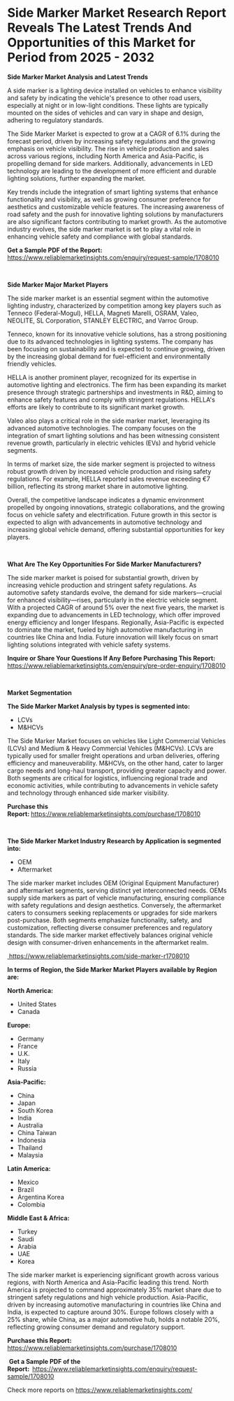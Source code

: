 <p><h1>Side Marker Market Research Report Reveals The Latest Trends And Opportunities of this Market for Period from 2025 - 2032</h1></p><p><strong>Side Marker Market Analysis and Latest Trends</strong></p>
<p><p>A side marker is a lighting device installed on vehicles to enhance visibility and safety by indicating the vehicle's presence to other road users, especially at night or in low-light conditions. These lights are typically mounted on the sides of vehicles and can vary in shape and design, adhering to regulatory standards.</p><p>The Side Marker Market is expected to grow at a CAGR of 6.1% during the forecast period, driven by increasing safety regulations and the growing emphasis on vehicle visibility. The rise in vehicle production and sales across various regions, including North America and Asia-Pacific, is propelling demand for side markers. Additionally, advancements in LED technology are leading to the development of more efficient and durable lighting solutions, further expanding the market. </p><p>Key trends include the integration of smart lighting systems that enhance functionality and visibility, as well as growing consumer preference for aesthetics and customizable vehicle features. The increasing awareness of road safety and the push for innovative lighting solutions by manufacturers are also significant factors contributing to market growth. As the automotive industry evolves, the side marker market is set to play a vital role in enhancing vehicle safety and compliance with global standards.</p></p>
<p><strong>Get a Sample PDF of the Report:&nbsp;</strong> <a href="https://www.reliablemarketinsights.com/enquiry/request-sample/1708010?utm_campaign=1887&utm_medium=2&utm_source=Github&utm_content=ia&utm_term=19022025&utm_id=side-marker">https://www.reliablemarketinsights.com/enquiry/request-sample/1708010</a></p>
<p>&nbsp;</p>
<p><strong>Side Marker Major Market Players</strong></p>
<p><p>The side marker market is an essential segment within the automotive lighting industry, characterized by competition among key players such as Tenneco (Federal-Mogul), HELLA, Magneti Marelli, OSRAM, Valeo, NEOLITE, SL Corporation, STANLEY ELECTRIC, and Varroc Group. </p><p>Tenneco, known for its innovative vehicle solutions, has a strong positioning due to its advanced technologies in lighting systems. The company has been focusing on sustainability and is expected to continue growing, driven by the increasing global demand for fuel-efficient and environmentally friendly vehicles. </p><p>HELLA is another prominent player, recognized for its expertise in automotive lighting and electronics. The firm has been expanding its market presence through strategic partnerships and investments in R&D, aiming to enhance safety features and comply with stringent regulations. HELLA's efforts are likely to contribute to its significant market growth.</p><p>Valeo also plays a critical role in the side marker market, leveraging its advanced automotive technologies. The company focuses on the integration of smart lighting solutions and has been witnessing consistent revenue growth, particularly in electric vehicles (EVs) and hybrid vehicle segments.</p><p>In terms of market size, the side marker segment is projected to witness robust growth driven by increased vehicle production and rising safety regulations. For example, HELLA reported sales revenue exceeding €7 billion, reflecting its strong market share in automotive lighting.</p><p>Overall, the competitive landscape indicates a dynamic environment propelled by ongoing innovations, strategic collaborations, and the growing focus on vehicle safety and electrification. Future growth in this sector is expected to align with advancements in automotive technology and increasing global vehicle demand, offering substantial opportunities for key players.</p></p>
<p>&nbsp;</p>
<p><strong>What Are The Key Opportunities For Side Marker Manufacturers?</strong></p>
<p><p>The side marker market is poised for substantial growth, driven by increasing vehicle production and stringent safety regulations. As automotive safety standards evolve, the demand for side markers—crucial for enhanced visibility—rises, particularly in the electric vehicle segment. With a projected CAGR of around 5% over the next five years, the market is expanding due to advancements in LED technology, which offer improved energy efficiency and longer lifespans. Regionally, Asia-Pacific is expected to dominate the market, fueled by high automotive manufacturing in countries like China and India. Future innovation will likely focus on smart lighting solutions integrated with vehicle safety systems.</p></p>
<p><strong>Inquire or Share Your Questions If Any Before Purchasing This Report:</strong> <a href="https://www.reliablemarketinsights.com/enquiry/pre-order-enquiry/1708010?utm_campaign=1887&utm_medium=2&utm_source=Github&utm_content=ia&utm_term=19022025&utm_id=side-marker">https://www.reliablemarketinsights.com/enquiry/pre-order-enquiry/1708010</a></p>
<p>&nbsp;</p>
<p><strong>Market Segmentation</strong></p>
<p><strong>The Side Marker Market Analysis by types is segmented into:</strong></p>
<p><ul><li>LCVs</li><li>M&HCVs</li></ul></p>
<p><p>The Side Marker Market focuses on vehicles like Light Commercial Vehicles (LCVs) and Medium & Heavy Commercial Vehicles (M&HCVs). LCVs are typically used for smaller freight operations and urban deliveries, offering efficiency and maneuverability. M&HCVs, on the other hand, cater to larger cargo needs and long-haul transport, providing greater capacity and power. Both segments are critical for logistics, influencing regional trade and economic activities, while contributing to advancements in vehicle safety and technology through enhanced side marker visibility.</p></p>
<p><strong>Purchase this Report:&nbsp;</strong><a href="https://www.reliablemarketinsights.com/purchase/1708010?utm_campaign=1887&utm_medium=2&utm_source=Github&utm_content=ia&utm_term=19022025&utm_id=side-marker">https://www.reliablemarketinsights.com/purchase/1708010</a></p>
<p>&nbsp;</p>
<p><strong>The Side Marker Market Industry Research by Application is segmented into:</strong></p>
<p><ul><li>OEM</li><li>Aftermarket</li></ul></p>
<p><p>The side marker market includes OEM (Original Equipment Manufacturer) and aftermarket segments, serving distinct yet interconnected needs. OEMs supply side markers as part of vehicle manufacturing, ensuring compliance with safety regulations and design aesthetics. Conversely, the aftermarket caters to consumers seeking replacements or upgrades for side markers post-purchase. Both segments emphasize functionality, safety, and customization, reflecting diverse consumer preferences and regulatory standards. The side marker market effectively balances original vehicle design with consumer-driven enhancements in the aftermarket realm.</p></p>
<p><a href="https://www.reliablemarketinsights.com/side-marker-r1708010?utm_campaign=1887&utm_medium=2&utm_source=Github&utm_content=ia&utm_term=19022025&utm_id=side-marker">&nbsp;https://www.reliablemarketinsights.com/side-marker-r1708010</a></p>
<p><strong>In terms of Region, the Side Marker Market Players available by Region are:</strong></p>
<p>
    <p> <strong> North America: </strong>
        <ul>
            <li>United States</li>
            <li>Canada</li>
        </ul>
        </p> 
    <p> <strong> Europe: </strong>
        <ul>
            <li>Germany</li>
            <li>France</li>
            <li>U.K.</li>
            <li>Italy</li>
            <li>Russia</li>
        </ul>
        </p> 
    <p> <strong> Asia-Pacific: </strong>
        <ul>
            <li>China</li>
            <li>Japan</li>
            <li>South Korea</li>
            <li>India</li>
            <li>Australia</li>
            <li>China Taiwan</li>
            <li>Indonesia</li>
            <li>Thailand</li>
            <li>Malaysia</li>
        </ul>
        </p> 
    <p> <strong> Latin America: </strong>
        <ul>
            <li>Mexico</li>
            <li>Brazil</li>
            <li>Argentina Korea</li>
            <li>Colombia</li>
        </ul>
        </p> 
    <p> <strong> Middle East & Africa: </strong>
        <ul>
            <li>Turkey</li>
            <li>Saudi</li>
            <li>Arabia</li>
            <li>UAE</li>
            <li>Korea</li>
        </ul>
    </p>
    </p>
<p><p>The side marker market is experiencing significant growth across various regions, with North America and Asia-Pacific leading this trend. North America is projected to command approximately 35% market share due to stringent safety regulations and high vehicle production. Asia-Pacific, driven by increasing automotive manufacturing in countries like China and India, is expected to capture around 30%. Europe follows closely with a 25% share, while China, as a major automotive hub, holds a notable 20%, reflecting growing consumer demand and regulatory support.</p></p>
<p><strong>Purchase this Report: </strong><a href="https://www.reliablemarketinsights.com/purchase/1708010?utm_campaign=1887&utm_medium=2&utm_source=Github&utm_content=ia&utm_term=19022025&utm_id=side-marker">https://www.reliablemarketinsights.com/purchase/1708010</a></p>
<p>&nbsp;<strong>Get a Sample PDF of the Report:&nbsp;&nbsp;</strong><a href="https://www.reliablemarketinsights.com/enquiry/request-sample/1708010?utm_campaign=1887&utm_medium=2&utm_source=Github&utm_content=ia&utm_term=19022025&utm_id=side-marker">https://www.reliablemarketinsights.com/enquiry/request-sample/1708010</a></p>
<p><strong></strong></p>
<p>Check more reports on <a href="https://www.reliablemarketinsights.com/?utm_campaign=1887&utm_medium=2&utm_source=Github&utm_content=ia&utm_term=19022025&utm_id=side-marker">https://www.reliablemarketinsights.com/</a></p>